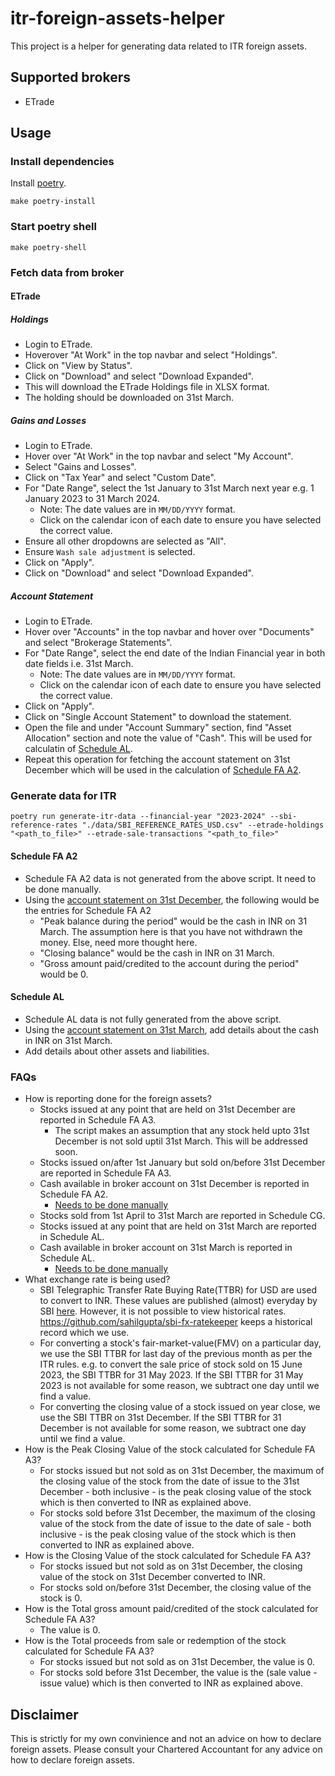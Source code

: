 # itr-foreign-assets-helper

This project is a helper for generating data related to ITR foreign assets.

## Supported brokers

- ETrade

## Usage

### Install dependencies

Install [poetry](https://github.com/python-poetry/poetry).

```
make poetry-install
```

### Start poetry shell

```
make poetry-shell
```

### Fetch data from broker

#### ETrade

##### Holdings

- Login to ETrade.
- Hoverover "At Work" in the top navbar and select "Holdings".
- Click on "View by Status".
- Click on "Download" and select "Download Expanded".
- This will download the ETrade Holdings file in XLSX format.
- The holding should be downloaded on 31st March.

##### Gains and Losses

- Login to ETrade.
- Hover over "At Work" in the top navbar and select "My Account".
- Select "Gains and Losses".
- Click on "Tax Year" and select "Custom Date".
- For "Date Range", select the 1st January to 31st March next year e.g. 1 January 2023 to 31 March 2024.
    - Note: The date values are in `MM/DD/YYYY` format.
    - Click on the calendar icon of each date to ensure you have selected the correct value.
- Ensure all other dropdowns are selected as "All".
- Ensure `Wash sale adjustment` is selected.
- Click on "Apply".
- Click on "Download" and select "Download Expanded".

##### Account Statement

- Login to ETrade.
- Hover over "Accounts" in the top navbar and hover over "Documents" and select "Brokerage Statements".
- For "Date Range", select the end date of the Indian Financial year in both date fields i.e. 31st March.
    - Note: The date values are in `MM/DD/YYYY` format.
    - Click on the calendar icon of each date to ensure you have selected the correct value.
- Click on "Apply".
- Click on "Single Account Statement" to download the statement.
- Open the file and under "Account Summary" section, find "Asset Allocation" section and note the value of "Cash". This will be used for calculatin of [Schedule AL](#schedule-al).
- Repeat this operation for fetching the account statement on 31st December which will be used in the calculation of [Schedule FA A2](#schedule-fa-a2).


### Generate data for ITR

```
poetry run generate-itr-data --financial-year "2023-2024" --sbi-reference-rates "./data/SBI_REFERENCE_RATES_USD.csv" --etrade-holdings "<path_to_file>" --etrade-sale-transactions "<path_to_file>"
```

#### Schedule FA A2

- Schedule FA A2 data is not generated from the above script. It need to be done manually.
- Using the [account statement on 31st December](#account-statement), the following would be the entries for Schedule FA A2
    - "Peak balance during the period" would be the cash in INR on 31 March. The assumption here is that you have not withdrawn the money. Else, need more thought here.
    - "Closing balance" would be the cash in INR on 31 March.
    - "Gross amount paid/credited to the account during the period" would be 0.

#### Schedule AL

- Schedule AL data is not fully generated from the above script.
- Using the [account statement on 31st March](#account-statement), add details about the cash in INR on 31st March.
- Add details about other assets and liabilities.

### FAQs

- How is reporting done for the foreign assets?
    - Stocks issued at any point that are held on 31st December are reported in Schedule FA A3.
        - The script makes an assumption that any stock held upto 31st December is not sold uptil 31st March. This will be addressed soon.
    - Stocks issued on/after 1st January but sold on/before 31st December are reported in Schedule FA A3.
    - Cash available in broker account on 31st December is reported in Schedule FA A2.
        - [Needs to be done manually](#schedule-fa-a2)
    - Stocks sold from 1st April to 31st March are reported in Schedule CG.
    - Stocks issued at any point that are held on 31st March are reported in Schedule AL.
    - Cash available in broker account on 31st March is reported in Schedule AL.
        - [Needs to be done manually](#schedule-al)
- What exchange rate is being used?
    - SBI Telegraphic Transfer Rate Buying Rate(TTBR) for USD are used to convert to INR. These values are published (almost) everyday by SBI [here](https://sbi.co.in/documents/16012/1400784/FOREX_CARD_RATES.pdf). However, it is not possible to view historical rates. https://github.com/sahilgupta/sbi-fx-ratekeeper keeps a historical record which we use.
    - For converting a stock's fair-market-value(FMV) on a particular day, we use the SBI TTBR for last day of the previous month as per the ITR rules. e.g. to convert the sale price of stock sold on 15 June 2023, the SBI TTBR for 31 May 2023. If the SBI TTBR for 31 May 2023 is not available for some reason, we subtract one day until we find a value.
    - For converting the closing value of a stock issued on year close, we use the SBI TTBR on 31st December. If the SBI TTBR for 31 December is not available for some reason, we subtract one day until we find a value.
- How is the Peak Closing Value of the stock calculated for Schedule FA A3?
    - For stocks issued but not sold as on 31st December, the maximum of the closing value of the stock from the date of issue to the 31st December - both inclusive - is the peak closing value of the stock which is then converted to INR as explained above.
    - For stocks sold before 31st December, the maximum of the closing value of the stock from the date of issue to the date of sale - both inclusive - is the peak closing value of the stock which is then converted to INR as explained above.
- How is the Closing Value of the stock calculated for Schedule FA A3?
    - For stocks issued but not sold as on 31st December, the closing value of the stock on 31st December converted to INR.
    - For stocks sold on/before 31st December, the closing value of the stock is 0.
- How is the Total gross amount paid/credited of the stock calculated for Schedule FA A3?
    - The value is 0.
- How is the Total proceeds from sale or redemption of the stock calculated for Schedule FA A3?
    - For stocks issued but not sold as on 31st December, the value is 0.
    - For stocks sold before 31st December, the value is the (sale value - issue value) which is then converted to INR as explained above.

## Disclaimer

This is strictly for my own convinience and not an advice on how to declare foreign assets. Please consult your Chartered Accountant for any advice on how to declare foreign assets.

